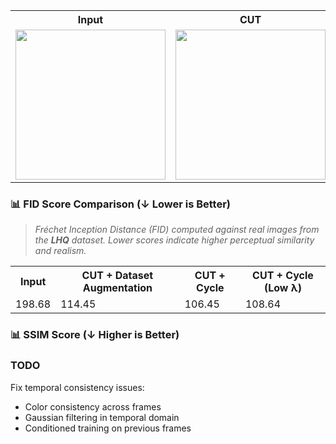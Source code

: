 <table>
  <tr>
    <th>Input</th>
    <th>CUT</th>
    <th>CUT + Dataset Augmentation</th>
    <th>CUT + Cycle</th>
    <th>CUT + Cycle (Low λ)</th>
  </tr>
  <tr>
    <td><img src="https://github.com/user-attachments/assets/c63eb8f0-4ac9-497e-b06c-6bafcc5fe24c" width="240"/></td>
    <td><img src="https://github.com/user-attachments/assets/b0494b45-f878-4c5a-bd66-17fbd77a8f65" width="240"/></td>
    <td><img src="https://github.com/user-attachments/assets/68895c08-d424-4c27-9a09-977169b4554e" width="240"/></td>
    <td><img src="https://github.com/user-attachments/assets/845160fd-12e1-42e9-917b-d4e72daab3a5" width="240"/></td>
    <td><img src="https://github.com/user-attachments/assets/751e75ea-dafe-4d1b-815f-93e1555b72bc" width="240"/></td>
  </tr>
</table>

### 📊 FID Score Comparison (↓ Lower is Better)

> *Fréchet Inception Distance (FID) computed against real images from the **LHQ** dataset. Lower scores indicate higher perceptual similarity and realism.*

<table>
  <tr>
    <th>Input</th>
    <th>CUT + Dataset Augmentation</th>
    <th>CUT + Cycle</th>
    <th>CUT + Cycle (Low λ)</th>
  </tr>
  <tr>
    <td>198.68</td>
    <td>114.45</td>
    <td>106.45</td>
    <td>108.64</td>
  </tr>
</table>

### 📊 SSIM Score (↓ Higher is Better)

### TODO

Fix temporal consistency issues:
 - Color consistency across frames
 - Gaussian filtering in temporal domain
 - Conditioned training on previous frames 
